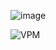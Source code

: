 ![image](https://github.com/Jameshin/FluidXR/assets/16720947/9ece6471-e960-47dc-acaf-11df70e4cf0b)

![VPM](https://github.com/Jameshin/FluidXR/assets/16720947/1b2837fd-f4f1-4a4c-946b-d0b3966ed6d6)
